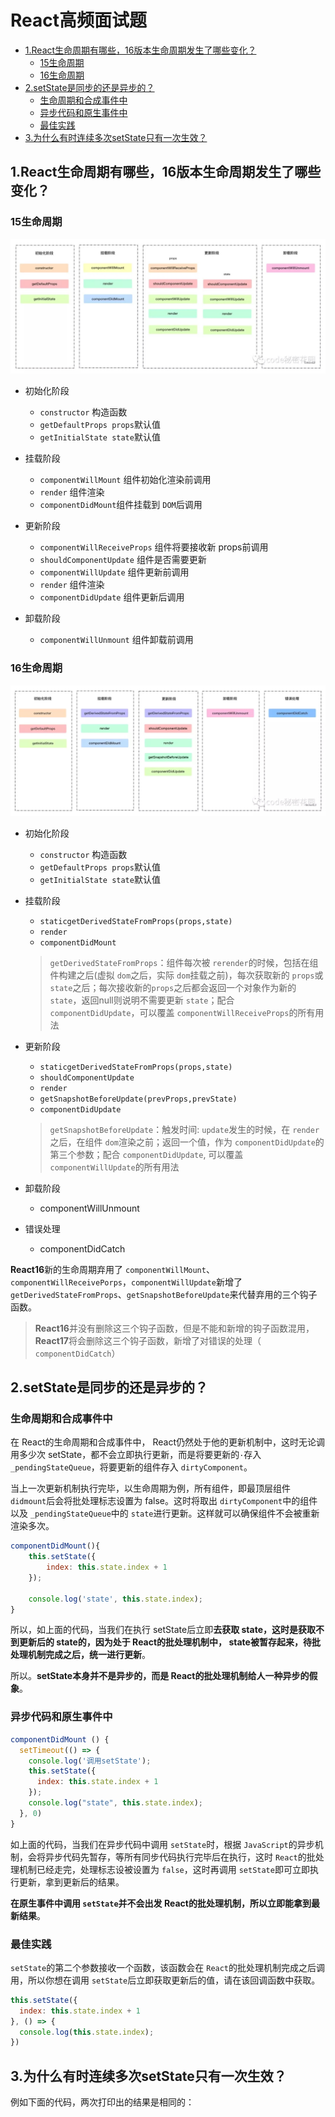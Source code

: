 React高频面试题
===
<!-- TOC -->

- [1.React生命周期有哪些，16版本生命周期发生了哪些变化？](#1react生命周期有哪些16版本生命周期发生了哪些变化)
  - [15生命周期](#15生命周期)
  - [16生命周期](#16生命周期)
- [2.setState是同步的还是异步的？](#2setstate是同步的还是异步的)
  - [生命周期和合成事件中](#生命周期和合成事件中)
  - [异步代码和原生事件中](#异步代码和原生事件中)
  - [最佳实践](#最佳实践)
- [3.为什么有时连续多次setState只有一次生效？](#3为什么有时连续多次setstate只有一次生效)

<!-- /TOC -->

## 1.React生命周期有哪些，16版本生命周期发生了哪些变化？
### 15生命周期

![1909151.jpg](../resource/assets/other/1909151.jpg)

* 初始化阶段
    - `constructor` 构造函数
    - `getDefaultProps props`默认值
    - `getInitialState state`默认值

* 挂载阶段
    - `componentWillMount` 组件初始化渲染前调用
    - `render` 组件渲染
    - `componentDidMount`组件挂载到 `DOM`后调用

* 更新阶段
    - `componentWillReceiveProps` 组件将要接收新 props前调用
    - `shouldComponentUpdate` 组件是否需要更新
    - `componentWillUpdate` 组件更新前调用
    - `render` 组件渲染
    - `componentDidUpdate` 组件更新后调用

* 卸载阶段
    - `componentWillUnmount` 组件卸载前调用

### 16生命周期
![1909152.jpg](../resource/assets/other/1909152.jpg)

* 初始化阶段
    - `constructor` 构造函数
    - `getDefaultProps props`默认值
    - `getInitialState state`默认值

* 挂载阶段
    - `staticgetDerivedStateFromProps(props,state)`
    - `render`
    - `componentDidMount`

    > `getDerivedStateFromProps`：组件每次被 `rerender`的时候，包括在组件构建之后(虚拟 `dom`之后，实际 `dom`挂载之前)，每次获取新的 `props`或 `state`之后；每次接收新的`props`之后都会返回一个对象作为新的 `state`，返回null则说明不需要更新 `state`；配合 `componentDidUpdate`，可以覆盖 `componentWillReceiveProps`的所有用法

* 更新阶段
    - `staticgetDerivedStateFromProps(props,state)`
    - `shouldComponentUpdate`
    - `render`
    - `getSnapshotBeforeUpdate(prevProps,prevState)`
    - `componentDidUpdate`

    > `getSnapshotBeforeUpdate`：触发时间: `update`发生的时候，在 `render`之后，在组件 `dom`渲染之前；返回一个值，作为 `componentDidUpdate`的第三个参数；配合 `componentDidUpdate`, 可以覆盖 `componentWillUpdate`的所有用法

* 卸载阶段
    - componentWillUnmount

* 错误处理
    - componentDidCatch

**React16**新的生命周期弃用了 `componentWillMount`、`componentWillReceivePorps`，`componentWillUpdate`新增了 `getDerivedStateFromProps`、`getSnapshotBeforeUpdate`来代替弃用的三个钩子函数。

> **React16**并没有删除这三个钩子函数，但是不能和新增的钩子函数混用， **React17**将会删除这三个钩子函数，新增了对错误的处理（ `componentDidCatch`）


## 2.setState是同步的还是异步的？
### 生命周期和合成事件中
在 React的生命周期和合成事件中， React仍然处于他的更新机制中，这时无论调用多少次 setState，都不会立即执行更新，而是将要更新的`·`存入 `_pendingStateQueue`，将要更新的组件存入 `dirtyComponent`。

当上一次更新机制执行完毕，以生命周期为例，所有组件，即最顶层组件 `didmount`后会将批处理标志设置为 false。这时将取出 `dirtyComponent`中的组件以及 `_pendingStateQueue`中的 `state`进行更新。这样就可以确保组件不会被重新渲染多次。

```js
componentDidMount(){
	this.setState({
		index: this.state.index + 1
	});

	console.log('state', this.state.index);
}
```

所以，如上面的代码，当我们在执行 setState后立即**去获取 state，这时是获取不到更新后的 state的，因为处于 React的批处理机制中， state被暂存起来，待批处理机制完成之后，统一进行更新**。

所以。**setState本身并不是异步的，而是 React的批处理机制给人一种异步的假象**。

### 异步代码和原生事件中
```js
componentDidMount () {
  setTimeout(() => {
    console.log('调用setState');
    this.setState({
      index: this.state.index + 1
    });
    console.log("state", this.state.index);
  }, 0)
}
```

如上面的代码，当我们在异步代码中调用 `setState`时，根据 `JavaScript`的异步机制，会将异步代码先暂存，等所有同步代码执行完毕后在执行，这时 `React`的批处理机制已经走完，处理标志设被设置为 `false`，这时再调用 `setState`即可立即执行更新，拿到更新后的结果。

**在原生事件中调用 `setState`并不会出发 React的批处理机制，所以立即能拿到最新结果**。

### 最佳实践
`setState`的第二个参数接收一个函数，该函数会在 `React`的批处理机制完成之后调用，所以你想在调用 `setState`后立即获取更新后的值，请在该回调函数中获取。

```js
this.setState({
  index: this.state.index + 1 
}, () => {
  console.log(this.state.index);    
})
```  

## 3.为什么有时连续多次setState只有一次生效？
例如下面的代码，两次打印出的结果是相同的：
